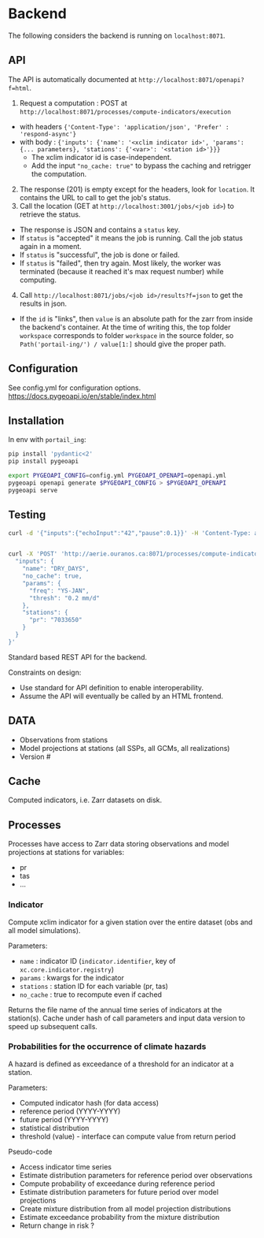 # Backend

The following considers the backend is running on `localhost:8071`.

## API
The API is automatically documented at `http://localhost:8071/openapi?f=html`.

1. Request a computation : POST at `http://localhost:8071/processes/compute-indicators/execution`
  - with headers `{'Content-Type': 'application/json', 'Prefer' : 'respond-async'}`
  - with body : `{'inputs': {'name': '<xclim indicator id>', 'params': {... parameters}, 'stations': {'<var>': '<station id>'}}}`
    - The xclim indicator id is case-independent.
    - Add the input `"no_cache: true"` to bypass the caching and retrigger the computation.
2. The response (201) is empty except for the headers, look for `location`. It contains the URL to call to get the job's status.
3. Call the location (GET at `http://localhost:3001/jobs/<job id>`) to retrieve the status.
  - The response is JSON and contains a `status` key.
  - If `status` is "accepted" it means the job is running. Call the job status again in a moment.
  - If `status` is "successful", the job is done or failed.
  - If `status` is "failed", then try again. Most likely, the worker was terminated (because it reached it's max request number) while computing.
4. Call `http://localhost:8071/jobs/<job id>/results?f=json` to get the results in json.
  - If the `id` is "links", then `value` is an absolute path for the zarr from inside the backend's container. At the time of writing this, the top folder `workspace` corresponds to folder `workspace` in the source folder, so `Path('portail-ing/') / value[1:]` should give the proper path.

## Configuration

See config.yml for configuration options. https://docs.pygeoapi.io/en/stable/index.html

## Installation
In env with `portail_ing`:
```bash
pip install 'pydantic<2'
pip install pygeoapi

export PYGEOAPI_CONFIG=config.yml PYGEOAPI_OPENAPI=openapi.yml
pygeoapi openapi generate $PYGEOAPI_CONFIG > $PYGEOAPI_OPENAPI
pygeoapi serve
```

## Testing

```bash
curl -d '{"inputs":{"echoInput":"42","pause":0.1}}' -H 'Content-Type: application/json' -X POST http://localhost:5000/processes/echo/execution


curl -X 'POST' 'http://aerie.ouranos.ca:8071/processes/compute-indicators/execution' -H 'accept: application/json' -H 'Content-Type: application/json' -d '{
  "inputs": {
    "name": "DRY_DAYS",
    "no_cache": true,
    "params": {
      "freq": "YS-JAN",
      "thresh": "0.2 mm/d"
    },
    "stations": {
      "pr": "7033650"
    }
  }
}'

```


Standard based REST API for the backend.

Constraints on design:
- Use standard for API definition to enable interoperability.
- Assume the API will eventually be called by an HTML frontend.

## DATA

- Observations from stations
- Model projections at stations (all SSPs, all GCMs, all realizations)
- Version #

## Cache

Computed indicators, i.e. Zarr datasets on disk.

## Processes

Processes have access to Zarr data storing observations and model projections at stations for variables:
- pr
- tas
- ...

### Indicator

Compute xclim indicator for a given station over the entire dataset (obs and all model simulations).

Parameters:
- `name` : indicator ID (`indicator.identifier`, key of `xc.core.indicator.registry`)
- `params` : kwargs for the indicator
- `stations` : station ID for each variable (pr, tas)
- `no_cache` : true to recompute even if cached

Returns the file name of the annual time series of indicators at the station(s).
Cache under hash of call parameters and input data version to speed up subsequent calls.

### Probabilities for the occurrence of climate hazards

A hazard is defined as exceedance of a threshold for an indicator at a station.

Parameters:
- Computed indicator hash (for data access)
- reference period (YYYY-YYYY)
- future period (YYYY-YYYY)
- statistical distribution
- threshold (value) - interface can compute value from return period

Pseudo-code
- Access indicator time series
- Estimate distribution parameters for reference period over observations
- Compute probability of exceedance during reference period
- Estimate distribution parameters for future period over model projections
- Create mixture distribution from all model projection distributions
- Estimate exceedance probability from the mixture distribution
- Return change in risk ?

